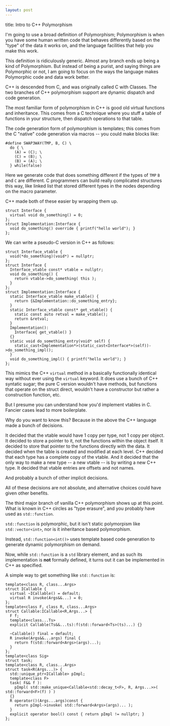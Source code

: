 ```yaml
---
layout: post
---
```


title: Intro to C++ Polymorphism 

I'm going to use a broad definition of Polymorphism; Polymorphism is when you have some human written code that behaves differently based on the "type" of the data it works on, and the language facilities that help you make this work.

This definition is ridiculously generic.  Almost any branch ends up being a kind of Polymorphism.  But instead of being a purist, and saying things are Polymorphic or not, I am going to focus on the ways the language makes Polymorphic code and data work better.

C++ is descended from C, and was originally called C with Classes.  The two branches of C++ polymorphism support are dynamic dispatch and code generation.

The most familiar form of polymorphism in C++ is good old virtual functions and inheritance.  This comes from a C technique where you stuff a table of functions in your structure, then dispatch operations to that table.

The code generation form of polymorphism is templates; this comes from the C "native" code generation via macros -- you could make blocks like:

    #define SWAP3WAY(TMP, B, C) \
      do { \
        (A) = (C); \
        (C) = (B); \
        (B) = (A); \
      } while(false)

Here we generate code that does something different if the types of `TMP` `B` and `C` are different.  C programmers can build really complicated structures this way, like linked list that stored different types in the nodes depending on the macro parameter.

C++ made both of these easier by wrapping them up.

    struct Interface {
      virtual void do_something() = 0;
    };
    struct Implementation:Interface {
      void do_something() override { printf("hello world"); }
    };

We can write a pseudo-C version in C++ as follows:

    struct Interface_vtable {
      void(*do_something)(void*) = nullptr;
    };
    struct Interface {
      Interface_vtable const* vtable = nullptr;
      void do_something() {
        return vtable->do_something( this );
      }
    };
    struct Implementation:Interface {
      static Interface_vtable make_vtable() {
        return {&Implementation::do_something_entry};
      }
      static Interface_vtable const* get_vtable() {
        static const auto retval = make_vtable();
        return &retval;
      }
      Implementation():
        Interface{ get_vtable() }
      {}
      static void do_something_entry(void* self) {
        static_cast<Implementation*>(static_cast<Interface*>(self))->do_something_impl();
      }
      void do_something_impl() { printf("hello world"); }
    };

This mimics the C++ `virtual` method in a basically functionally identical way without ever using the `virtual` keyword.  It does use a bunch of C++ syntatic sugar; the pure C version wouldn't have methods, but functions that operate on the struct direct, wouldn't have a constructor but rather a construction function, etc.

But I presume you can understand how you'd implement vtables in C.  Fancier cases lead to more boilerplate.

Why do you want to know this?  Because in the above the C++ language made a bunch of decisions.

It decided that the vtable would have 1 copy per type, not 1 copy per object.  It decided to store a pointer to it, not the functions within the object itself.  It decided to store that pointer to the functions directly with the data.  It decided when the table is created and modified at each level.  C++ decided that each type has a complete copy of the vtable.  And it  decided that the only way to make a new type -- a new vtable -- is by writing a new C++ type.  It decided that vtable entries are offsets and not names.

And probably a bunch of other implicit decisions.

All of these decisions are not absolute, and alternative choices could have given other benefits.

The third major branch of vanilla C++ polymorphism shows up at this point.  What is known in C++ circles as "type erasure", and you probably have used as `std::function`.

`std::function` is polymorphic, but it isn't static polymorpism like `std::vector<int>`, nor is it inheritance based polymorphism.

Instead, `std::function<int()>` uses template based code generation to generate dynamic polymorphism on demand.

Now, while `std::function` is a `std` library element, and as such its implementation is **not** formally defined, it turns out it can be implemented in C++ as specified.

A simple way to get something like `std::function` is:

    template<class R, class...Args>
    struct ICallable {
      virtual ~ICallable() = default;
      virtual R invoke(Args&&...) = 0;
    };
    template<class F, class R, class...Args>
    struct Callable:ICallable<R,Args...> {
      F f;
      template<class...Ts>
      explicit Callable(Ts&&...ts):f(std::forward<Ts>(ts)...) {}
      
      ~Callable() final = default;
      R invoke(Args&&...args) final {
        return f(std::forward<Args>(args)...);
      }
    };
    template<class Sig>
    struct task;
    template<class R, class...Args>
    struct task<R(Args...)> {
      std::unique_ptr<ICallable> pImpl;
      template<class F>
      task( F&& f ):
        pImpl( std::make_unique<Callable<std::decay_t<F>, R, Args...>>( std::forward<F>(f) ) )
      {}
      R operator()(Args...args)const {
        return pImpl->invoke( std::forward<Args>(args)... );
      }
      explicit operator bool() const { return pImpl != nullptr; }
    };

